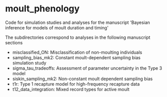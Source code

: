 # moult_phenology
Code for simulation studies and analyses for the manuscript 'Bayesian inference for models of moult duration and timing' 

The subdirectories correspond to analyses in the following manuscript sections

- misclassified_ON: Misclassification of non-moulting individuals
- sampling_bias_mk2: Constant moult-dependent sampling bias simulation study
- sigma_tau_tradeoffs: Assessment of parameter uncertainty in the Type 3 model
- siskin_sampling_mk2: Non-constant moult dependent sampling bias
- t1r: Type 1 recapture model for high-frequency recapture data
- t12_data_integration: Mixed record types for active moult 
